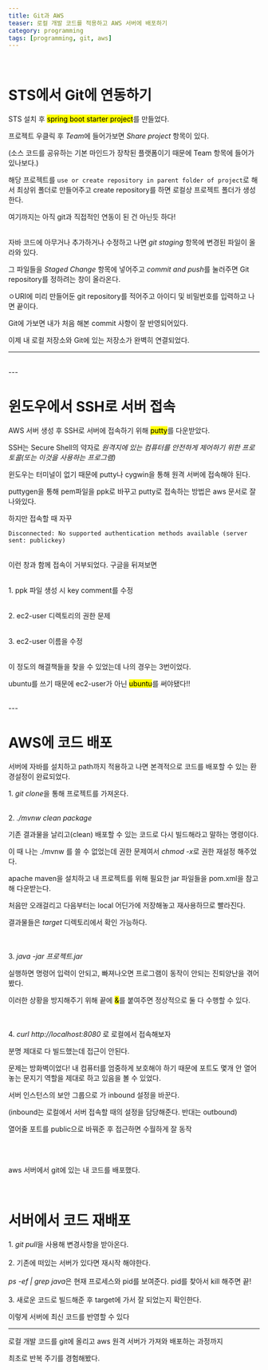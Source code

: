 ```yaml
---
title: Git과 AWS
teaser: 로컬 개발 코드를 적용하고 AWS 서버에 배포하기
category: programming
tags: [programming, git, aws]
---
```

<br/>
<h1>STS에서 Git에 연동하기</h1>

STS 설치 후 <mark>spring boot starter project</mark>를 만들었다.

프로젝트 우클릭 후 <dfn>Team</dfn>에 들어가보면 <dfn>Share project</dfn> 항목이 있다.

(소스 코드를 공유하는 기본 마인드가 장착된 플랫폼이기 때문에 Team 항목에 들어가 있나보다.)

해당 프로젝트를 `use or create repository in parent folder of project`로 해서 최상위 폴더로 만들어주고 create repository를 하면 로컬상 프로젝트 폴더가 생성한다.

여기까지는 아직 git과 직접적인 연동이 된 건 아닌듯 하다! <br/><br/>

자바 코드에 아무거나 추가하거나 수정하고 나면 <dfn>git staging</dfn> 항목에 변경된 파일이 올라와 있다.

그 파일들을 <dfn>Staged Change</dfn> 항목에 넣어주고 <dfn>commit and push</dfn>를 눌러주면 Git repository를 정하려는 창이 올라온다.

ㅇURI에 미리 만들어둔 git repository를 적어주고 아이디 및 비밀번호를 입력하고 나면 끝이다.

Git에 가보면 내가 처음 해본 commit 사항이 잘 반영되어있다.

이제 내 로컬 저장소와 Git에 있는 저장소가 완벽히 연결되었다.

---
<br/>
---
<h1>윈도우에서 SSH로 서버 접속</h1>

AWS 서버 생성 후 SSH로 서버에 접속하기 위해 <mark>putty</mark>를 다운받았다.

SSH는 Secure Shell의 약자로 <dfn>원격지에 있는 컴퓨터를 안전하게 제어하기 위한 프로토콜(또는 이것을 사용하는 프로그램)</dfn>

윈도우는 터미널이 없기 때문에 putty나 cygwin을 통해 원격 서버에 접속해야 된다.

puttygen을 통해 pem파일을 ppk로 바꾸고 putty로 접속하는 방법은 aws 문서로 잘 나와있다.

하지만 접속할 때 자꾸
<br/>

`Disconnected: No supported authentication methods available (server sent: publickey)`

<br/>
이런 창과 함께 접속이 거부되었다. 구글을 뒤져보면
<br/><br/>

<rb>1.</rb> ppk 파일 생성 시 key comment를 수정
<br/><br/>

<rb>2.</rb> ec2-user 디렉토리의 권한 문제
<br/><br/>

<rb>3.</rb> ec2-user 이름을 수정
<br/><br/>


이 정도의 해결책들을 찾을 수 있었는데 나의 경우는 3번이었다.

ubuntu를 쓰기 때문에 ec2-user가 아닌 <mark>ubuntu</mark>를 써야됐다!!


<br/>
---
<h1>AWS에 코드 배포</h1>


서버에 자바를 설치하고 path까지 적용하고 나면 본격적으로 코드를 배포할 수 있는 환경설정이 완료되었다.

<rb>1. </rb> <dfn>git clone</dfn>을 통해 프로젝트를 가져온다.
<br/><br/>

<rb>2. </rb> <dfn>./mvnw clean package</dfn>
<br/>

기존 결과물을 날리고(clean) 배포할 수 있는 코드로 다시 빌드해라고 말하는 명령이다.

이 때 나는 ./mvnw 를 쓸 수 없었는데 권한 문제여서 <dfn>chmod -x</dfn>로 권한 재설정 해주었다.


apache maven을 설치하고 내 프로젝트를 위해 필요한 jar 파일들을 pom.xml을 참고해 다운받는다.

처음만 오래걸리고 다음부터는 local 어딘가에 저장해놓고 재사용하므로 빨라진다.

결과물들은 <dfn>target</dfn> 디렉토리에서 확인 가능하다.

<br/><br/>
<rb>3. </rb><dfn>java -jar 프로젝트.jar</dfn>
<br/>

실행하면 명령어 입력이 안되고, 빠져나오면 프로그램이 동작이 안되는 진퇴양난을 겪어봤다.

이러한 상황을 방지해주기 위해 끝에 <mark>&</mark>를 붙여주면 정상적으로 둘 다 수행할 수 있다.

<br/><br/>
<rb>4. </rb> <dfn>curl http://localhost:8080</dfn> 로 로컬에서 접속해보자
<br/>

분명 제대로 다 빌드했는데 접근이 안된다.

문제는 방화벽이었다! 내 컴퓨터를 엄중하게 보호해야 하기 때문에 포트도 몇개 안 열어놓는 문지기 역할을 제대로 하고 있음을 볼 수 있었다.

서버 인스턴스의 보안 그룹으로 가 inbound 설정을 바꾼다.

(inbound는 로컬에서 서버 접속할 때의 설정을 담당해준다. 반대는 outbound)

열어줄 포트를 public으로 바꿔준 후 접근하면 수월하게 잘 동작

<br/><br/>

aws 서버에서 git에 있는 내 코드를 배포했다.

<br/>

<h1>서버에서 코드 재배포</h1>

<rb>1.</rb> <dfn>git pull</dfn>을 사용해 변경사항을 받아온다.
<br/><br/>
<rb>2.</rb> 기존에 떠있는 서버가 있다면 재시작 해야한다.
<br/><br/>
<dfn>ps -ef | grep java</dfn>은 현재 프로세스와 pid를 보여준다. pid를 찾아서 kill 해주면 끝!
<br/><br/>
<rb>3.</rb> 새로운 코드로 빌드해준 후  target에 가서 잘 되었는지 확인한다.

이렇게 서버에 최신 코드를 반영할 수 있다

---

로컬 개발 코드를 git에 올리고 aws 원격 서버가 가져와 배포하는 과정까지

최초로 반복 주기를 경험해봤다.
